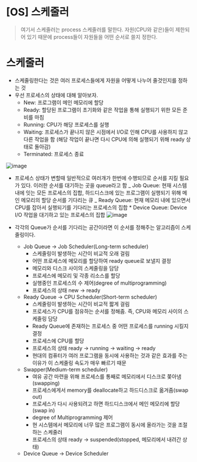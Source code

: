 # [OS] 스케줄러

> 여기서 스케줄러는 process 스케줄러를 말한다. 자원(CPU와 같은)들이 제한되어 있기 때문에 process들이 자원들을 어떤 순서로 쓸지 정한다.

# 스케줄러

-   스케줄링한다는 것은 여러 프로세스들에게 자원을 어떻게 나누어 줄것인지를 정하는 것
-   우선 프로세스의 상태에 대해 알아보자.
    -   New: 프로그램이 메인 메모리에 할당
    -   Ready: 할당된 프로그램이 초기화와 같은 작업을 통해 실행되기 위한 모든 준비를 마침
    -   Running: CPU가 해당 프로세스를 실행
    -   Waiting: 프로세스가 끝나지 않은 시점에서 I/O로 인해 CPU를 사용하지 않고 다른 작업을 함 (해당 작업이 끝나면 다시 CPU에 의해 실행되기 위해 ready 상태로 돌아감)
    -   Terminated: 프로세스 종료

![image](https://user-images.githubusercontent.com/42240771/105362292-11b90d00-5c3e-11eb-9d97-7e87d07b172d.png)

-   프로세스 상태가 변할때 일반적으로 여러개가 한번에 수행되므로 순서를 지킬 필요가 있다. 이러한 순서를 대기하는 곳을 queue라고 함
    _ Job Queue: 현재 시스템 내에 잇는 모든 프로세스의 집합, 하드디스크에 있는 프로그램이 실행되기 위해 메인 메모리의 할당 순서를 기다리는 큐
    _ Ready Queue: 현재 메모리 내에 있으면서 CPU를 잡아서 실행되기를 기다리는 프로세스의 집합 \* Device Queue: Device I/O 작업을 대기하고 있는 프로세스의 집합
    ![image](https://user-images.githubusercontent.com/42240771/105362821-b2a7c800-5c3e-11eb-9771-77f719eab8e1.png)

-   각각의 Queue가 순서를 기다리는 공간이라면 이 순서를 정해주는 알고리즘이 스케줄링이다.
    -   Job Queue -> Job Scheduler(Long-term scheduler)
        -   스케줄링이 발생하는 시간이 비교적 오래 걸림
        -   어떤 프로세스에 메모리를 할당하여 ready queue로 보낼지 결정
        -   메모리와 디스크 사이의 스케줄링을 담당
        -   프로세스에 메모리 및 각종 리소스를 할당
        -   실행중인 프로세스의 수 제어(degree of multiprogramming)
        -   프로세스의 상태 new -> ready
    -   Ready Queue -> CPU Scheduler(Short-term scheduler)
        -   스케줄링이 발생하는 시간이 비교적 짧게 걸림
        -   프로세스가 CPU를 점유하는 순서를 정해줌. 즉, CPU와 메모리 사이의 스케줄링 담당
        -   Ready Queue에 존재하는 프로세스 중 어떤 프로세스를 running 시킬지 결정
        -   프로세스에 CPU를 할당
        -   프로세스의 상태 ready -> running -> waiting -> ready
        -   현대의 컴퓨터가 여러 프로그램을 동시에 사용하는 것과 같은 효과를 주는 이유가 이 스케줄링 속도가 매우 빠르기 때문
    -   Swapper(Medium-term scheduler)
        -   여유 공간 마련을 위해 프로세스를 통째로 메모리에서 디스크로 쫒아냄(swapping)
        -   프로세스에게서 memory를 deallocate하고 하드디스크로 옮겨줌(swap out)
        -   프로세스가 다시 사용되려고 하면 하드디스크에서 메인 메모리에 할당(swap in)
        -   degree of Multiprogramming 제어
        -   현 시스템에서 메모리에 너무 많은 프로그램이 동시에 올라가는 것을 조절하는 스케줄러
        -   프로세스의 상태 ready -> suspended(stopped, 메모리에서 내려간 상태)
    -   Device Queue -> Device Scheduler
